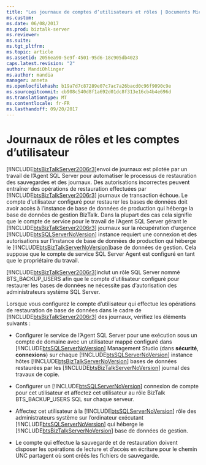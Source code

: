 ```yaml
---
title: "Les journaux de comptes d’utilisateurs et rôles | Documents Microsoft"
ms.custom: 
ms.date: 06/08/2017
ms.prod: biztalk-server
ms.reviewer: 
ms.suite: 
ms.tgt_pltfrm: 
ms.topic: article
ms.assetid: 2056ea90-5e9f-4501-95d6-18c905db4023
caps.latest.revision: "2"
author: MandiOhlinger
ms.author: mandia
manager: anneta
ms.openlocfilehash: b19a7d7c87289e07c7ac7a26bacd0c96f9090c9e
ms.sourcegitcommit: cb908c540d8f1a692d01dc8f313e16cb4b4e696d
ms.translationtype: MT
ms.contentlocale: fr-FR
ms.lasthandoff: 09/20/2017
---
```

# <a name="log-shipping-user-accounts-and-roles"></a>Journaux de rôles et les comptes d’utilisateur
[!INCLUDE[btsBizTalkServer2006r3](../includes/btsbiztalkserver2006r3-md.md)]envoi de journaux est pilotée par un travail de l’Agent SQL Server pour automatiser le processus de restauration des sauvegardes et des journaux. Des autorisations incorrectes peuvent entraîner des opérations de restauration effectuées par [!INCLUDE[btsBizTalkServer2006r3](../includes/btsbiztalkserver2006r3-md.md)] journaux de transaction échoue. Le compte d’utilisateur configuré pour restaurer les bases de données doit avoir accès à l’instance de base de données de production qui héberge la base de données de gestion BizTalk. Dans la plupart des cas cela signifie que le compte de service pour le travail de l’Agent SQL Server gérant le [!INCLUDE[btsBizTalkServer2006r3](../includes/btsbiztalkserver2006r3-md.md)] journaux sur la récupération d’urgence [!INCLUDE[btsSQLServerNoVersion](../includes/btssqlservernoversion-md.md)] instance requiert une connexion et des autorisations sur l’instance de base de données de production qui héberge le [!INCLUDE[btsBizTalkServerNoVersion](../includes/btsbiztalkservernoversion-md.md)]base de données de gestion. Cela suppose que le compte de service SQL Server Agent est configuré en tant que le propriétaire du travail.  
  
 [!INCLUDE[btsBizTalkServer2006r3](../includes/btsbiztalkserver2006r3-md.md)]inclut un rôle SQL Server nommé BTS_BACKUP_USERS afin que le compte d’utilisateur configuré pour restaurer les bases de données ne nécessite pas d’autorisation des administrateurs système SQL Server.  
  
 Lorsque vous configurez le compte d’utilisateur qui effectue les opérations de restauration de base de données dans le cadre de [!INCLUDE[btsBizTalkServer2006r3](../includes/btsbiztalkserver2006r3-md.md)] des journaux, vérifiez les éléments suivants :  
  
-   Configurer le service de l’Agent SQL Server pour une exécution sous un compte de domaine avec un utilisateur mappé configuré dans [!INCLUDE[btsSQLServerNoVersion](../includes/btssqlservernoversion-md.md)] Management Studio (dans **sécurité**, **connexions**) sur chaque [!INCLUDE[btsSQLServerNoVersion](../includes/btssqlservernoversion-md.md)] instance hôtes [!INCLUDE[btsBizTalkServerNoVersion](../includes/btsbiztalkservernoversion-md.md)] bases de données restaurées par les [!INCLUDE[btsBizTalkServerNoVersion](../includes/btsbiztalkservernoversion-md.md)] journal des travaux de copie.  
  
-   Configurer un [!INCLUDE[btsSQLServerNoVersion](../includes/btssqlservernoversion-md.md)] connexion de compte pour cet utilisateur et affectez cet utilisateur au rôle BizTalk BTS_BACKUP_USERS SQL sur chaque serveur.  
  
-   Affectez cet utilisateur à la [!INCLUDE[btsSQLServerNoVersion](../includes/btssqlservernoversion-md.md)] rôle des administrateurs système sur l’ordinateur exécutant [!INCLUDE[btsSQLServerNoVersion](../includes/btssqlservernoversion-md.md)] qui héberge le [!INCLUDE[btsBizTalkServerNoVersion](../includes/btsbiztalkservernoversion-md.md)] base de données de gestion.  
  
-   Le compte qui effectue la sauvegarde et de restauration doivent disposer les opérations de lecture et d’accès en écriture pour le chemin UNC partagent où sont créés les fichiers de sauvegarde.